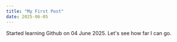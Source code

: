 ```yaml
---
title: "My First Post"
date: 2025-06-05
---
```


Started learning Github on 04 June 2025. Let's see how far I can go. 
